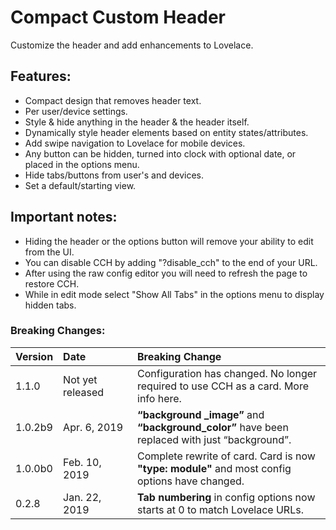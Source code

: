 # Compact Custom Header
Customize the header and add enhancements to Lovelace.

## Features:

* Compact design that removes header text.
* Per user/device settings.
* Style & hide anything in the header & the header itself.
* Dynamically style header elements based on entity states/attributes.
* Add swipe navigation to Lovelace for mobile devices.
* Any button can be hidden, turned into clock with optional date, or placed in the options menu.
* Hide tabs/buttons from user's and devices.
* Set a default/starting view.

## Important notes:

* Hiding the header or the options button will remove your ability to edit from the UI.
* You can disable CCH by adding "?disable_cch" to the end of your URL.
* After using the raw config editor you will need to refresh the page to restore CCH.
* While in edit mode select "Show All Tabs" in the options menu to display hidden tabs.

### Breaking Changes:

|Version|Date&nbsp;&nbsp;&nbsp;&nbsp;&nbsp;&nbsp;&nbsp;&nbsp;&nbsp;&nbsp;&nbsp;&nbsp;&nbsp;&nbsp;|Breaking Change|
|:-|:-|:-|
|1.1.0|Not yet released| Configuration has changed. No longer required to use CCH as a card. More info here.
|1.0.2b9|Apr. 6, 2019|**“background _image”** and **“background_color”** have been replaced with just “background”.
|1.0.0b0|Feb. 10, 2019|Complete rewrite of card. Card is now **"type: module"** and most config options have changed.
|0.2.8|Jan. 22, 2019|**Tab numbering** in config options now starts at 0 to match Lovelace URLs.
